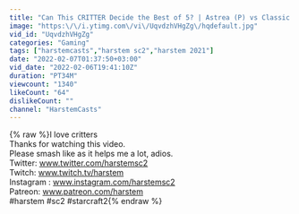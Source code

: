 ```yaml
---
title: "Can This CRITTER Decide the Best of 5? | Astrea (P) vs Classic (P)"
image: "https:\/\/i.ytimg.com\/vi\/UqvdzhVHgZg\/hqdefault.jpg"
vid_id: "UqvdzhVHgZg"
categories: "Gaming"
tags: ["harstemcasts","harstem sc2","harstem 2021"]
date: "2022-02-07T01:37:50+03:00"
vid_date: "2022-02-06T19:41:10Z"
duration: "PT34M"
viewcount: "1340"
likeCount: "64"
dislikeCount: ""
channel: "HarstemCasts"
---
```

{% raw %}I love critters<br />Thanks for watching this video.<br />Please smash like as it helps me a lot, adios.<br />Twitter: www.twitter.com/harstemsc2<br />Twitch: www.twitch.tv/harstem<br />Instagram : www.instagram.com/harstemsc2<br />Patreon: www.patreon.com/harstem<br />#harstem #sc2 #starcraft2{% endraw %}
